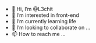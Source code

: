 - 👋 Hi, I’m @L3chit
- 👀 I’m interested in front-end
- 🌱 I’m currently learning life
- 💞️ I’m looking to collaborate on ...
- 📫 How to reach me ...

<!---
L3chit/L3chit is a ✨ special ✨ repository because its `README.md` (this file) appears on your GitHub profile.
You can click the Preview link to take a look at your changes.
--->
